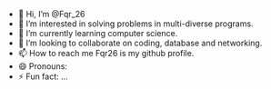 - 👋 Hi, I’m @Fqr_26
- 👀 I’m interested in solving problems in multi-diverse programs.
- 🌱 I’m currently learning computer science.
- 💞️ I’m looking to collaborate on coding, database and networking.
- 📫 How to reach me Fqr26 is my github profile.
- 😄 Pronouns:
- ⚡ Fun fact: ...


<!---
Fqr26/Fqr26 is a ✨ special ✨ repository because its `README.md` (this file) appears on your GitHub profile.
You can click the Preview link to take a look at your changes.
--->
